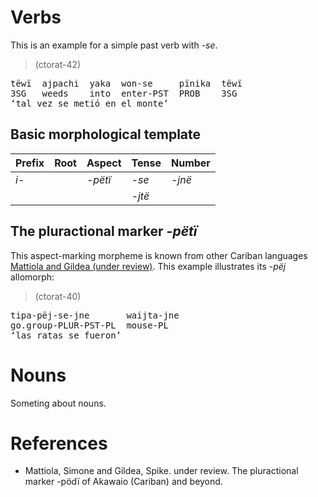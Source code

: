 # Verbs <a name="verbs"></a> 

This is an example for a simple past verb with _-se_.


> (ctorat-42) 
<pre>
tëwï  ajpachi  yaka  won-se     pïnika  tëwï  
3SG   weeds    into  enter-PST  PROB    3SG  
‘tal vez se metió en el monte’</pre>


## Basic morphological template

| Prefix   | Root   | Aspect     | Tense        | Number      |
|:---------|:-------|:-----------|:-------------|:------------|
| _i-_ |        | _-pëtï_ | _-se_  | _-jnë_ |
|          |        |            | _-jtë_ |             |

## The pluractional marker _-pëtï_
This aspect-marking morpheme is known from other Cariban languages [Mattiola and Gildea (under review)](#source-mattiola2020pluractional).
This example illustrates its _-pëj_ allomorph:


> (ctorat-40) 
<pre>
tipa-pëj-se-jne       waijta-jne  
go.group-PLUR-PST-PL  mouse-PL  
‘las ratas se fueron’</pre>
 



# Nouns

Someting about nouns.
# References
- <a id="source-mattiola2020pluractional"> </a>Mattiola, Simone and Gildea, Spike. under review. The pluractional marker -pödï of Akawaio (Cariban) and beyond.
